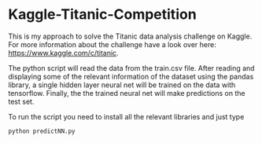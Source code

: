 # Kaggle-Titanic-Competition

This is my approach to solve the Titanic data analysis challenge on Kaggle. For more information about the challenge have a look over here: https://www.kaggle.com/c/titanic.


The python script will read the data from the train.csv file. After reading and displaying some of the relevant information of the dataset using the pandas library, a single hidden layer neural net will be trained on the data with tensorflow.
Finally, the the trained neural net will make predictions on the test set.

To run the script you need to install all the relevant libraries and just type 
```{r, engine='bash', count_lines}
python predictNN.py
```


